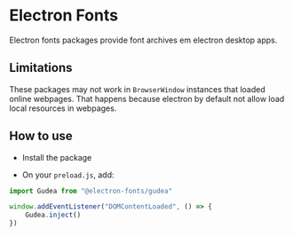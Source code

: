# Electron Fonts

Electron fonts packages provide font archives em electron desktop apps.

## Limitations

These packages may not work in `BrowserWindow` instances that loaded online webpages. That happens because electron by default not allow load local resources in webpages.

## How to use

* Install the package

* On your `preload.js`, add:

```ts
import Gudea from "@electron-fonts/gudea"

window.addEventListener("DOMContentLoaded", () => {
    Gudea.inject()
})
```